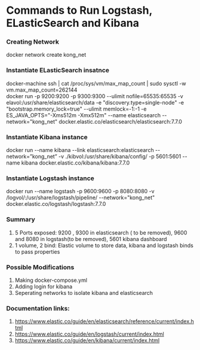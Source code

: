 # Commands to Run Logstash, ELasticSearch and Kibana

### Creating Network
docker network create kong_net

### Instantiate ELasticSearch insatnce
docker-machine ssh | cat /proc/sys/vm/max_map_count | sudo sysctl -w vm.max_map_count=262144  
docker run -p 9200:9200 -p 9300:9300 --ulimit nofile=65535:65535 -v elavol:/usr/share/elasticsearch/data -e "discovery.type=single-node" -e "bootstrap.memory_lock=true" --ulimit memlock=-1:-1 -e ES_JAVA_OPTS="-Xms512m -Xmx512m" --name elasticsearch --network="kong_net" docker.elastic.co/elasticsearch/elasticsearch:7.7.0

### Instantiate Kibana instance
docker run --name kibana --link elasticsearch:elasticsearch --network=”kong_net” -v ./kibvol:/usr/share/kibana/config/ -p 5601:5601 --name kibana docker.elastic.co/kibana/kibana:7.7.0

### Instantiate Logstash instance
docker run --name logstash -p 9600:9600 -p 8080:8080 -v /logvol/:/usr/share/logstash/pipeline/ --network="kong_net" docker.elastic.co/logstash/logstash:7.7.0

### Summary

1. 5 Ports exposed: 9200 , 9300 in elasticsearch ( to be removed), 9600 and 8080 in logstash(to be removed), 5601 kibana dashboard
2. 1 volume, 2 bind: Elastic volume to store data, kibana and logstash binds to pass properties

### Possible Modifications
1. Making docker-compose.yml
2. Adding login for kibana
3. Seperating networks to isolate kibana and elasticsearch

### Documentation links:
1. https://www.elastic.co/guide/en/elasticsearch/reference/current/index.html 
2. https://www.elastic.co/guide/en/logstash/current/index.html
3. https://www.elastic.co/guide/en/kibana/current/index.html